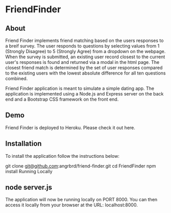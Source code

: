 # FriendFinder

## About
Friend Finder implements friend matching based on the users responses to a breif survey. The user responds to questions by selecting values from 1 (Strongly Disagree) to 5 (Strongly Agree) from a dropdown on the webpage. When the survey is submitted, an existing user record closest to the current user's responses is found and returned via a modal in the html page. The closest friend match is determined by the set of user responses compared to the existing users with the lowest absolute difference for all ten questions combined.

Friend Finder application is meant to simulate a simple dating app. The application is implemented using a Node.js and Express server on the back end and a Bootstrap CSS framework on the front end.

## Demo
Friend Finder is deployed to Heroku. Please check it out here.

## Installation
To install the application follow the instructions below:

git clone git@github.com:angrbrd/friend-finder.git
cd FriendFinder
npm install
Running Locally

## node server.js
The application will now be running locally on PORT 8000. You can then access it locally from your browser at the URL: localhost:8000.